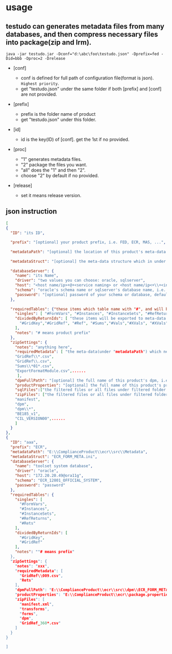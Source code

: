 usage 
===
testudo can generates metadata files from many databases, and then compress necessary files into package(zip and lrm).
------
	java -jar testudo.jar -Dconf="d:\abc\foo\testudo.json" -Dprefix=fed -Did=bbb -Dproc=2 -Drelease 

* [conf]
	* conf is defined for full path of configuration file(format is json). `Highest priority`.
	* get "testudo.json" under the same folder if both [prefix] and [conf] are not provided.
	
* [prefix]
	* prefix is the folder name of product
	* get "testudo.json" under this folder.
    
* [id]
	* id is the key(ID) of [conf]. get the 1st if no provided.

* [proc]
	* "1" generates metadata files.
	* "2" package the files you want.
	* "all" does the "1" and then "2".
	* choose "2"  by default if no provided.
    
* [release]
	* set it means release version. 



json instruction
-------------------------------------------

```json
[
{
  "ID": "its ID",
  
  "prefix": "[optional] your product prefix, i.e. FED, ECR, MAS, ...",
  
  "metadataPath": "[optional] the location of this product's meta-data folder, and which is followed product folder structure, i.e. E:\\ComplianceProduct\\fed\\src\\Metadata",
  
  "metadataStruct": "[optional] the meta-data structure which in under "metadataPath", i.e.FED_FORM_META.ini",
  
  "databaseServer": {
    "name": "its Name",
    "driver": "two values you can choose: oracle, sqlserver",
    "host": "<host name/ip>+@+<service naming> or <host name/ip<+\\+<instance name>, i.e. 172.20.20.49@ora11g, 172.20.20.57\\sql2012",
    "schema": "oracle's schema name or sqlserver's database name, i.e. ECR_12801_OFFICIAL_SYSTEM",
    "password": "[optional] password of your schema or database, default value is password."
  },
  
  "requiredTables": {"these items which table name with "#", and will be exported to meta-data folder, their exported files' name is table name without #",
    "singles": [ "#FormVars", "#Instances", "#InstanceSets", "#RefReturns", "#Rets" ],
    "dividedByReturnIds": [ "these items will be exported to meta-data folder and will be divided by returnId, their exported files' name is table name(without #) with returnId suffixed",
      "#GridKey","#GridRef", "#Ref", "#Sums","#Vals","#XVals", "#XVals", ......
    ],
    "notes": "# means product prefix"
  },
  "zipSettings": {
    "notes": "anything here",
    "requiredMetadata": [ "the meta-data(under "metadataPath") which need to imported to dpm, make sure they are all csv",
    "GridRef\\*.csv",
    "GridRef\\.csv",
    "Sums\\*01*.csv",
    "ExportFormatModule.csv",......
     ],
    "dpmFullPath": "[optional] the full name of this product's dpm, i.e. E:\\ComplianceProduct\\fed\\src\\dpm\\FED_FORM_META.accdb",
    "productProperties": "[optional] the full name of this product's properties. i.e. E:\\ComplianceProduct\\fed\\package.properties",
    "sqlFiles":["the filtered files or all files under filtered folder will be executed in dpmFullPath"],
    "zipFiles": ["the filtered files or all files under filtered folder will be packaged",
    "manifest", 
    "dpm",
    "dpm\\*",
    "BE185_v1",
    "CIL_VERSION00",......
    ]
  }
},
{
  "ID": "aaa",
  "prefix": "ECR",
  "metadataPath": "E:\\ComplianceProduct\\ecr\\src\\Metadata",
  "metadataStruct": "ECR_FORM_META.ini",
  "databaseServer": {
    "name": "toolset system database",
    "driver": "oracle",
    "host": "172.20.20.49@ora11g",
    "schema": "ECR_12801_OFFICIAL_SYSTEM",
    "password": "password"
  },
  "requiredTables": {
    "singles": [
      "#FormVars",
      "#Instances",
      "#InstanceSets",
      "#RefReturns",
      "#Rets"
    ],
    "dividedByReturnIds": [
      "#GridKey",
      "#GridRef"
    ],
    "notes": ""# means prefix"
  },
  "zipSettings": {
    "notes": "xxx",
    "requiredMetadata": [
      "GridRef\\009.csv",
      "Rets"
    ],
    "dpmFullPath": "E:\\ComplianceProduct\\ecr\\src\\dpm\\ECR_FORM_META.accdb",
    "productProperties": "E:\\ComplianceProduct\\ecr\\package.properties",
    "zipFiles": [
      "manifest.xml",
      "transforms",
      "forms",
      "dpm",
      "GridRef_360*.csv"
    ]
  }
}

]
```